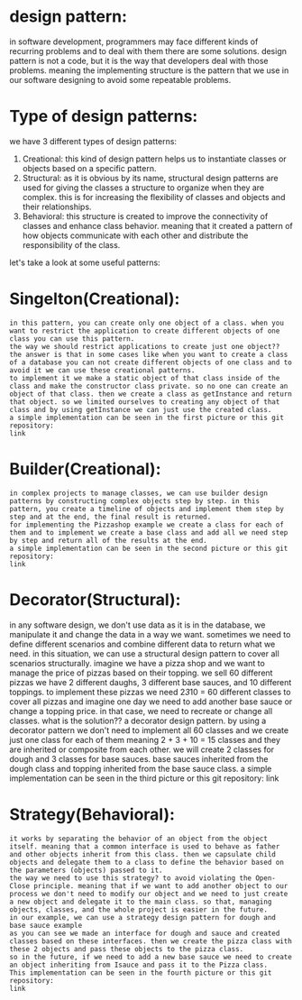 # design pattern:

in software development, programmers may face different kinds of recurring  problems and to deal with them there are some solutions.
design pattern is not a code, but it is the way that developers deal with those problems. meaning the implementing structure is the pattern that we use in our software designing to avoid some repeatable problems.

# Type of design patterns:
we have 3 different types of design patterns:
1. Creational: this kind of design pattern helps us to instantiate classes or objects based on a specific pattern.
2. Structural: as it is obvious by its name, structural design patterns are used for giving the classes a structure to organize when they are complex. this is for increasing the flexibility of classes and objects and their relationships.
3. Behavioral: this structure is created to improve the connectivity of classes and enhance class behavior. meaning that it created a pattern of how objects communicate with each other and distribute the responsibility of the class.

let's take a look at some useful patterns:

# Singelton(Creational):
	in this pattern, you can create only one object of a class. when you want to restrict the application to create different objects of one class you can use this pattern.
	the way we should restrict applications to create just one object?? the answer is that in some cases like when you want to create a class of a database you can not create different objects of one class and to avoid it we can use these creational patterns.
	to implement it we make a static object of that class inside of the class and make the constructor class private. so no one can create an object of that class. then we create a class as getInstance and return that object. so we limited ourselves to creating any object of that class and by using getInstance we can just use the created class.
	a simple implementation can be seen in the first picture or this git repository:
	link
	
# Builder(Creational):
	in complex projects to manage classes, we can use builder design patterns by constructing complex objects step by step. in this pattern, you create a timeline of objects and implement them step by step and at the end, the final result is returned.
	for implementing the Pizzashop example we create a class for each of them and to implement we create a base class and add all we need step by step and return all of the results at the end.
	a simple implementation can be seen in the second picture or this git repository:
	link

# Decorator(Structural):
in any software design, we don't use data as it is in the database, we manipulate it and change the data in a way we want. 
sometimes we need to define different scenarios and combine different data to return what we need. in this situation, we can use a structural design pattern to cover all scenarios structurally.
imagine we have a pizza shop and we want to manage the price of pizzas based on their topping. we sell 60 different pizzas 
we have 2 different daughs, 3 different base sauces, and 10 different toppings. to implement these pizzas we need 2*3*10 = 60 different classes to cover all pizzas and imagine one day we need to add another base sauce or change a topping price. in that case, we need to recreate or change all classes.
what is the solution?? a decorator design pattern.
by using a decorator pattern we don't need to implement all 60 classes and we create just one class for each of them meaning 2 + 3 + 10 = 15 classes and they are inherited or composite from each other.
we will create 2 classes for dough and 3 classes for base sauces. base sauces inherited from the dough class and topping inherited from the base sauce class.
a simple implementation can be seen in the third picture or this git repository:
link
	
# Strategy(Behavioral):
	it works by separating the behavior of an object from the object itself. meaning that a common interface is used to behave as father and other objects inherit from this class. then we capsulate child objects and delegate them to a class to define the behavior based on the parameters (objects) passed to it.
	the way we need to use this strategy? to avoid violating the Open-Close principle. meaning that if we want to add another object to our process we don't need to modify our object and we need to just create a new object and delegate it to the main class. so that, managing objects, classes, and the whole project is easier in the future.
	in our example, we can use a strategy design pattern for dough and base sauce example
	as you can see we made an interface for dough and sauce and created classes based on these interfaces. then we create the pizza class with these 2 objects and pass these objects to the pizza class.
	so in the future, if we need to add a new base sauce we need to create an object inheriting from Isauce and pass it to the Pizza class.
	This implementation can be seen in the fourth picture or this git repository:
	link 
	
